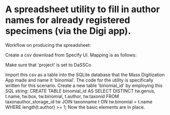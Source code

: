 # A spreadsheet utility to fill in author names for already registered specimens (via the Digi app).

Workflow on producing the spreadsheet:

Create a csv download from Specify UI. Mapping is as follows:

Make sure that 'project' is set to DaSSCo

Import this csv as a table into the SQLite database that the Mass Digitization App made and name it 'binomial'. The code for the utility is specifically written for this scenario.
Create a new table 'binomial_id' by employing this SQL string:
CREATE TABLE binomial_id AS SELECT DISTINCT tw.genus, t.name, tw.box, tw.binomial, t.author, tw.taxonid FROM taxonauthor_storage_id tw JOIN taxonname t ON tw.binomial = t.name WHERE length(t.author) >= 1; 
Now the basic elements are in place.
